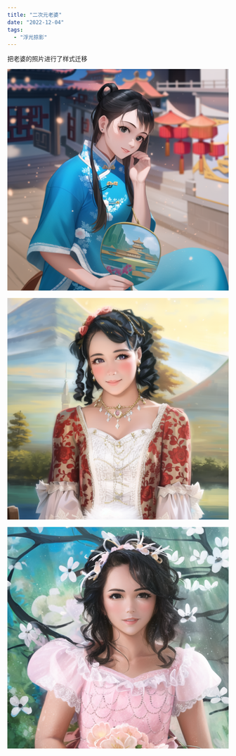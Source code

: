 ```yaml
---
title: "二次元老婆"
date: "2022-12-04"
tags: 
  - "浮光掠影"
---
```


把老婆的照片进行了样式迁移


![](a.png)

![](b.png)

![](c.png)
